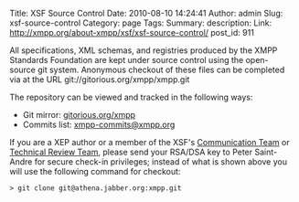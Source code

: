 Title: XSF Source Control
Date: 2010-08-10 14:24:41
Author: admin
Slug: xsf-source-control
Category: page
Tags: 
Summary: description:
Link: http://xmpp.org/about-xmpp/xsf/xsf-source-control/
post_id: 911


All specifications, XML schemas, and registries produced by the XMPP Standards Foundation are kept under source control using 
the open-source git system. Anonymous checkout of these files can be completed via at the URL 
    git://gitorious.org/xmpp/xmpp.git

The repository can be viewed and tracked in the following ways:

* Git mirror: [gitorious.org/xmpp](http://gitorious.org/xmpp)
* Commits list: [xmpp-commits@xmpp.org](http://mail.jabber.org/mailman/listinfo/xmpp-commits)

If you are a XEP author or a member of the XSF's [Communication Team](/pages/the-xsf-communication-team.html) or 
[Technical Review Team](/pages/the-xsf-technical-review-team.html), please send your RSA/DSA key to Peter Saint-Andre for 
secure check-in privileges; instead of what is shown above you will use the following command for checkout:

    > git clone git@athena.jabber.org:xmpp.git
